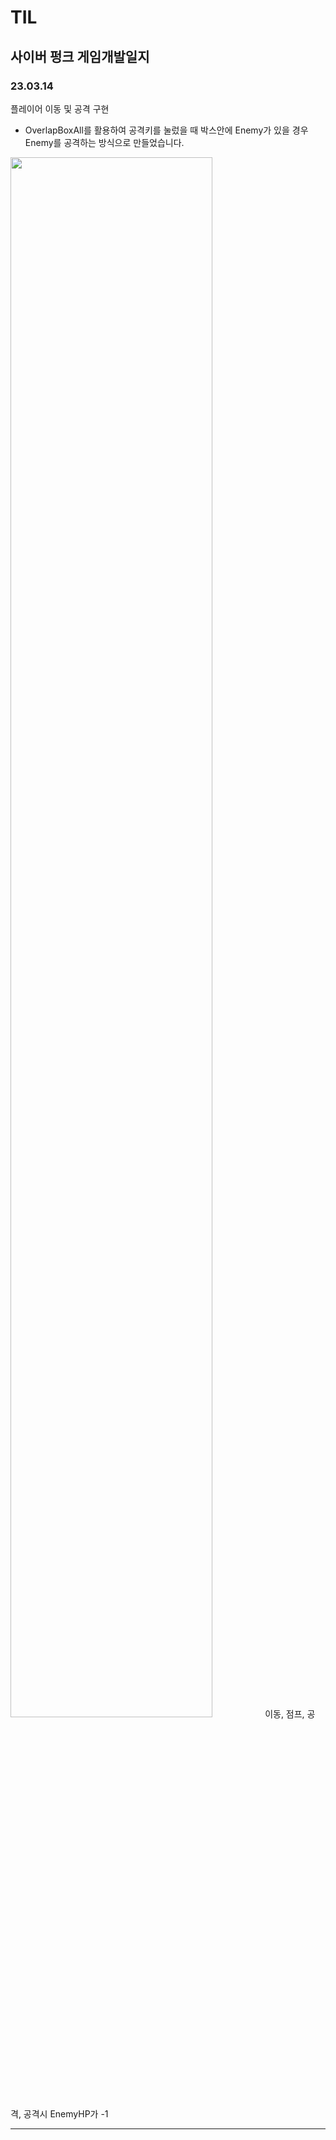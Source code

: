 # TIL
## 사이버 펑크 게임개발일지

### 23.03.14
플레이어 이동 및 공격 구현
* OverlapBoxAll를 활용하여 공격키를 눌렀을 때 박스안에 Enemy가 있을 경우 Enemy를 공격하는 방식으로 만들었습니다. <br/>
<img width ="80%" src="https://user-images.githubusercontent.com/86179438/225189159-956b5595-5b46-4873-9f5a-03fea812af4d.mp4"/>
이동, 점프, 공격, 공격시 EnemyHP가 -1

<hr/>
